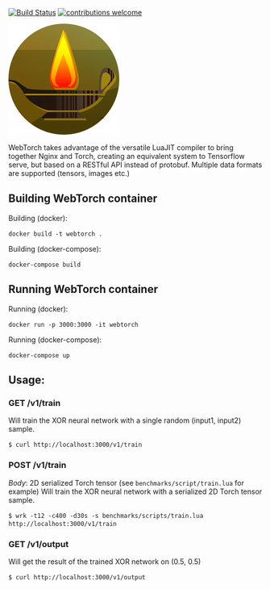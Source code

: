 [![Build Status](https://travis-ci.org/elefthei/WebTorch.svg?branch=master)](https://travis-ci.org/elefthei/WebTorch) [![contributions welcome](https://img.shields.io/badge/contributions-welcome-brightgreen.svg?style=flat)](https://github.com/elefthei/WebTorch/issues)

![WebTorch logo](/public/logo.png?raw=true "WebTorch Deep Learning server")

WebTorch takes advantage of the versatile LuaJIT compiler to bring together Nginx and Torch, creating an equivalent system to Tensorflow serve, but based on a RESTful API instead of protobuf. Multiple data formats are supported (tensors, images etc.) 

## Building WebTorch container

Building (docker):
```
docker build -t webtorch .
```

Building (docker-compose):
```
docker-compose build
```

## Running WebTorch container

Running (docker):
```
docker run -p 3000:3000 -it webtorch
```

Running (docker-compose):
```
docker-compose up
```

## Usage:

### GET /v1/train
Will train the XOR neural network with a single random (input1, input2) sample.
```
$ curl http://localhost:3000/v1/train
```

### POST /v1/train
*Body*: 2D serialized Torch tensor (see `benchmarks/script/train.lua` for example)
Will train the XOR neural network with a serialized 2D Torch tensor sample.
```
$ wrk -t12 -c400 -d30s -s benchmarks/scripts/train.lua http://localhost:3000/v1/train
```

### GET /v1/output
Will get the result of the trained XOR network on (0.5, 0.5)
```
$ curl http://localhost:3000/v1/output
```

